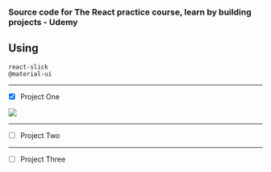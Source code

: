 ### Source code for The React practice course, learn by building projects - Udemy

## Using
`react-slick` <br />
`@material-ui` <br />

---
- [x] Project One<br />

![](carrousel.gif)<br />

---
- [ ] Project Two<br />

---
- [ ] Project Three<br />


